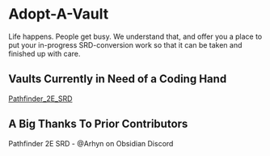 # Adopt-A-Vault

Life happens. People get busy. We understand that, and offer you a place to put your in-progress SRD-conversion work so that it can be taken and finished up with care. 

## Vaults Currently in Need of a Coding Hand
[Pathfinder_2E_SRD]()



## A Big Thanks To Prior Contributors
Pathfinder 2E SRD - @Arhyn on Obsidian Discord 

